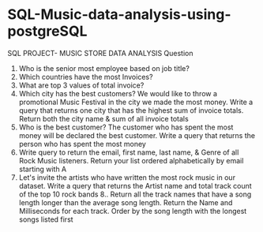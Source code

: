 

# SQL-Music-data-analysis-using-postgreSQL


SQL PROJECT- MUSIC STORE DATA ANALYSIS Question 
1. Who is the senior most employee based on job title? 
2. Which countries have the most Invoices? 
3. What are top 3 values of total invoice?
4. Which city has the best customers? We would like to throw a promotional Music 
Festival in the city we made the most money. Write a query that returns one city that 
has the highest sum of invoice totals. Return both the city name & sum of all invoice 
totals 
5. Who is the best customer? The customer who has spent the most money will be 
declared the best customer. Write a query that returns the person who has spent the 
most money 
6. Write query to return the email, first name, last name, & Genre of all Rock Music 
listeners. Return your list ordered alphabetically by email starting with A
7. Let's invite the artists who have written the most rock music in our dataset. Write a 
query that returns the Artist name and total track count of the top 10 rock bands 
8.. Return all the track names that have a song length longer than the average song 
length. Return the Name and Milliseconds for each track. Order by the song length 
with the longest songs listed first
